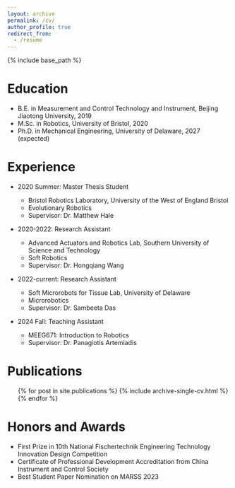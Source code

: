 ```yaml
---
layout: archive
permalink: /cv/
author_profile: true
redirect_from:
  - /resume
---
```


{% include base_path %}

Education
======
* B.E. in Measurement and Control Technology and Instrument, Beijing Jiaotong University, 2019
* M.Sc. in Robotics, University of Bristol, 2020
* Ph.D. in Mechanical Engineering, University of Delaware, 2027 (expected)

Experience
======
* 2020 Summer: Master Thesis Student
  * Bristol Robotics Laboratory, University of the West of England Bristol
  * Evolutionary Robotics
  * Supervisor: Dr. Matthew Hale

* 2020-2022: Research Assistant
  * Advanced Actuators and Robotics Lab, Southern University of Science and Technology
  * Soft Robotics
  * Supervisor: Dr. Hongqiang Wang
 
* 2022-current: Research Assistant
  * Soft Microrobots for Tissue Lab, University of Delaware
  * Microrobotics
  * Supervisor: Dr. Sambeeta Das
 
* 2024 Fall: Teaching Assistant
  * MEEG671: Introduction to Robotics
  * Supervisor: Dr. Panagiotis Artemiadis
  
Publications
======
  <ul>{% for post in site.publications %}
    {% include archive-single-cv.html %}
  {% endfor %}</ul>

Honors and Awards
=====
* First Prize in 10th National Fischertechnik Engineering Technology Innovation Design Competition
* Certificate of Professional Development Accreditation from China Instrument and Control Society
* Best Student Paper Nomination on MARSS 2023
